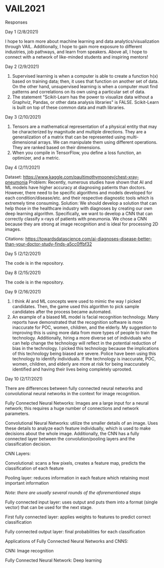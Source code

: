 # VAIL2021

Responses

Day 1 (2/8/2021)

I hope to learn more about machine learning and data analytics/visualization through VAIL. Additionally, I hope to gain more exposure to different industries, job pathways, and learn from speakers. Above all, I hope to connect with a network of like-minded students and inspiring mentors!

Day 2 (2/9/2021)
1. Supervised learning is when a computer is able to create a function h(x) based on training data; then, it uses that function on another set of data. On the other hand, unsupervised learning is when a computer must find patterns and correlations on its own using a particular set of data.
2. The statement "Scikit-Learn has the power to visualize data without a Graphviz, Pandas, or other data analysis libraries" is FALSE. Scikit-Learn is built on top of these common data and math libraries.

Day 3 (2/10/2021)

1. Tensors are a mathematical representation of a physical entity that may be characterized by magnitude and multiple directions. They are a generalization of a matrix that can be represented using multi-dimensional arrays. We can manipulate them using different operations. They are ranked based on their dimensions.
2. When you compile in TensorFlow, you define a loss function, an optimizer, and a metric.

Day 4 (2/11/2021)

Dataset: https://www.kaggle.com/paultimothymooney/chest-xray-pneumonia
Problem: Recently, numerous studies have shown that AI and ML models have higher accuracy at diagnosing patients than doctors. However, there need to be specific algorithms
and models developed for each condition/disease/etc. and their respective diagnostic tools which is extremely time consuming.
Solution: We should develop a solution that can help those in the healthcare industry with diagnoses by creating our own deep learning algorithm. Specifically, we want to develop a CNN that can correctly classify x-rays of patients with pneumonia. We chose a CNN because they are strong at image recognition and is ideal for processing 2D images.

Citations: 
https://towardsdatascience.com/ai-diagnoses-disease-better-than-your-doctor-study-finds-a5cc0ffbf32

Day 5 (2/12/2021)

The code is in the repository.

Day 8 (2/15/2021)

The code is in the repository.

Day 9 (2/16/2021)
1. I think AI and ML concepts were used to mimic the way I picked candidates. Then, the game used this algorithm to pick sample candidates after the process became automated.
2. An example of a biased ML model is facial recognition technology. Many reports have demonstrated that the recognition software is more inaccurate for POC, women, children, and the elderly. My suggestion to improving this is using more data from more types of people to train the technology. Additionally, hiring a more diverse set of individuals who can help change the technology will reflect in the potential reduction of bias in the technology. I picked this technology because the implications of this technology being biased are severe. Police have been using this technology to identify individuals. If the technology is inaccurate, POC, women, children, and elderly are more at risk for being inaccurately identified and having their lives being completely uprooted.

Day 10 (2/17/2021)

There are differences between fully connected neural networks and convolutional neural networks in the context for image recognition. 

Fully Connected Neural Networks: Images are a large input for a neural network; this requires a huge number of connections and network parameters.

Convolutional Neural Networks: utilize the smaller details of an image. Uses these details to analyze each feature individually, which is used to make decisions about the whole image. Additionally, the CNN has a fully connected layer between the convolution/pooling layers and the classification decision.


CNN Layers:

Convolutional: scans a few pixels, creates a feature map, predicts the classification of each feature

Pooling layer: reduces information in each feature which retaining most important information 

*Note: there are usually several rounds of the aforementioned steps*

Fully connected input layer: uses output and puts them into a format (single vector) that can be used for the next stage.

First fully connected layer: applies weights to features to predict correct classification

Fully connected output layer: final probabilities for each classification


Applications of Fully Connected Neural Networks and CNNS:

CNN: Image recognition

Fully Connected Neural Network: Deep learning
